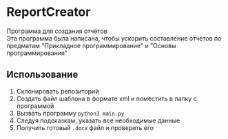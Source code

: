 # ReportCreator
Программа для создания отчётов  
Эта программа была написана, чтобы ускорить составление отчетов по предматам "Прикладное программирование" и "Основы программирования"
## Использование
1. Склонировать репозиторий
2. Создать файл шаблона в формате xml и поместить в папку с программой
3. Вызвать программу ```python3 main.py```
4. Следуя подсказкам, указать все необходимые данные
5. Получить готовый ```.docx``` файл и проверить его
